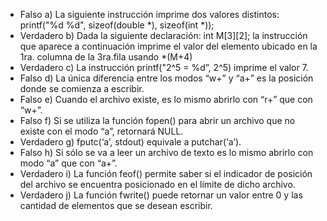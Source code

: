 - Falso a) La siguiente instrucción imprime dos valores distintos: printf("%d  %d", sizeof(double *), sizeof(int *));  
- Verdadero b) Dada la siguiente declaración: int M[3][2]; la instrucción que aparece a continuación imprime el valor del elemento ubicado en la 1ra. columna de la 3ra.fila usando *(M+4)  
- Verdadero c) La instrucción printf("2^5 = %d”, 2^5) imprime el valor 7.    
- Falso d) La única diferencia entre los modos “w+” y “a+” es la posición donde se comienza a escribir.  
- Falso e) Cuando el archivo existe, es lo mismo abrirlo con “r+” que con “w+”.  
- Falso f) Si se utiliza la función fopen() para abrir un archivo que no existe con el modo “a”, retornará NULL.   
- Verdadero g) fputc(‘a’, stdout) equivale a putchar(‘a’). 
- Falso h) Si sólo se va a leer un archivo de texto es lo mismo abrirlo con modo “a” que con “a+”.  
- Verdadero i) La función feof() permite saber si el indicador de posición del archivo se encuentra posicionado en el límite de dicho archivo.  
- Verdadero j) La función fwrite() puede retornar un valor entre 0 y las cantidad de elementos que se desean escribir.